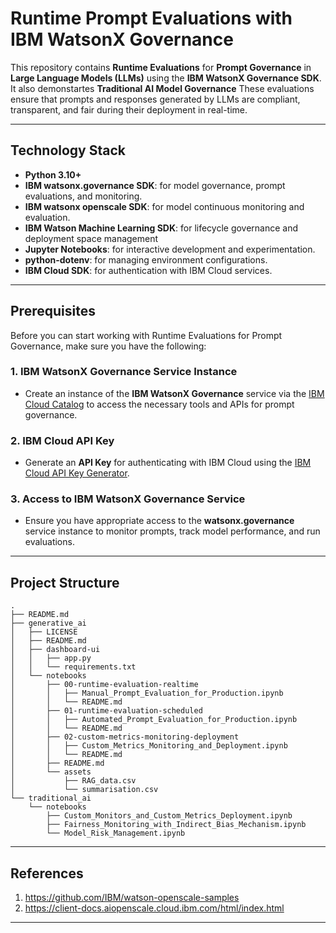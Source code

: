 # Runtime Prompt Evaluations with IBM WatsonX Governance

This repository contains **Runtime Evaluations** for **Prompt Governance** in **Large Language Models (LLMs)** using the **IBM WatsonX Governance SDK**. It also demonstartes **Traditional AI Model Governance** These evaluations ensure that prompts and responses generated by LLMs are compliant, transparent, and fair during their deployment in real-time.

---

## Technology Stack

- **Python 3.10+**
- **IBM watsonx.governance SDK**: for model governance, prompt evaluations, and monitoring.
- **IBM watsonx openscale SDK**: for model continuous monitoring and evaluation.
- **IBM Watson Machine Learning SDK**: for lifecycle governance and deployment space management
- **Jupyter Notebooks**: for interactive development and experimentation.
- **python-dotenv**: for managing environment configurations.
- **IBM Cloud SDK**: for authentication with IBM Cloud services.

---

## Prerequisites

Before you can start working with Runtime Evaluations for Prompt Governance, make sure you have the following:

### 1. **IBM WatsonX Governance Service Instance**
   - Create an instance of the **IBM WatsonX Governance** service via the [IBM Cloud Catalog](https://cloud.ibm.com/catalog) to access the necessary tools and APIs for prompt governance.

### 2. **IBM Cloud API Key**
   - Generate an **API Key** for authenticating with IBM Cloud using the [IBM Cloud API Key Generator](https://cloud.ibm.com/docs/account?topic=account-userapikey).

### 3. **Access to IBM WatsonX Governance Service**
   - Ensure you have appropriate access to the **watsonx.governance** service instance to monitor prompts, track model performance, and run evaluations.

---
## Project Structure

```
.
├── README.md
├── generative_ai
│   ├── LICENSE
│   ├── README.md
│   ├── dashboard-ui
│   │   ├── app.py
│   │   └── requirements.txt
│   └── notebooks
│       ├── 00-runtime-evaluation-realtime
│       │   ├── Manual_Prompt_Evaluation_for_Production.ipynb
│       │   └── README.md
│       ├── 01-runtime-evaluation-scheduled
│       │   ├── Automated_Prompt_Evaluation_for_Production.ipynb
│       │   └── README.md
│       ├── 02-custom-metrics-monitoring-deployment
│       │   ├── Custom_Metrics_Monitoring_and_Deployment.ipynb
│       │   └── README.md
│       ├── README.md
│       └── assets
│           ├── RAG_data.csv
│           └── summarisation.csv
└── traditional_ai
    └── notebooks
        ├── Custom_Monitors_and_Custom_Metrics_Deployment.ipynb
        ├── Fairness_Monitoring_with_Indirect_Bias_Mechanism.ipynb
        └── Model_Risk_Management.ipynb
```

---

## References

1. https://github.com/IBM/watson-openscale-samples
2. https://client-docs.aiopenscale.cloud.ibm.com/html/index.html

---




